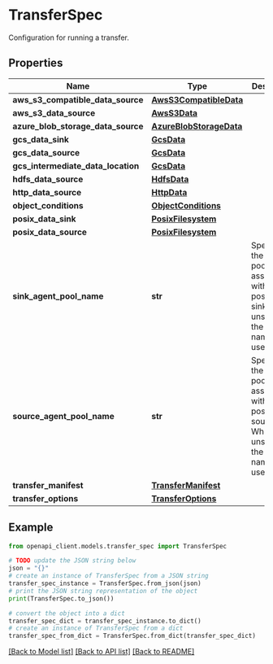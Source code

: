 # TransferSpec

Configuration for running a transfer.

## Properties

Name | Type | Description | Notes
------------ | ------------- | ------------- | -------------
**aws_s3_compatible_data_source** | [**AwsS3CompatibleData**](AwsS3CompatibleData.md) |  | [optional] 
**aws_s3_data_source** | [**AwsS3Data**](AwsS3Data.md) |  | [optional] 
**azure_blob_storage_data_source** | [**AzureBlobStorageData**](AzureBlobStorageData.md) |  | [optional] 
**gcs_data_sink** | [**GcsData**](GcsData.md) |  | [optional] 
**gcs_data_source** | [**GcsData**](GcsData.md) |  | [optional] 
**gcs_intermediate_data_location** | [**GcsData**](GcsData.md) |  | [optional] 
**hdfs_data_source** | [**HdfsData**](HdfsData.md) |  | [optional] 
**http_data_source** | [**HttpData**](HttpData.md) |  | [optional] 
**object_conditions** | [**ObjectConditions**](ObjectConditions.md) |  | [optional] 
**posix_data_sink** | [**PosixFilesystem**](PosixFilesystem.md) |  | [optional] 
**posix_data_source** | [**PosixFilesystem**](PosixFilesystem.md) |  | [optional] 
**sink_agent_pool_name** | **str** | Specifies the agent pool name associated with the posix data sink. When unspecified, the default name is used. | [optional] 
**source_agent_pool_name** | **str** | Specifies the agent pool name associated with the posix data source. When unspecified, the default name is used. | [optional] 
**transfer_manifest** | [**TransferManifest**](TransferManifest.md) |  | [optional] 
**transfer_options** | [**TransferOptions**](TransferOptions.md) |  | [optional] 

## Example

```python
from openapi_client.models.transfer_spec import TransferSpec

# TODO update the JSON string below
json = "{}"
# create an instance of TransferSpec from a JSON string
transfer_spec_instance = TransferSpec.from_json(json)
# print the JSON string representation of the object
print(TransferSpec.to_json())

# convert the object into a dict
transfer_spec_dict = transfer_spec_instance.to_dict()
# create an instance of TransferSpec from a dict
transfer_spec_from_dict = TransferSpec.from_dict(transfer_spec_dict)
```
[[Back to Model list]](../README.md#documentation-for-models) [[Back to API list]](../README.md#documentation-for-api-endpoints) [[Back to README]](../README.md)


